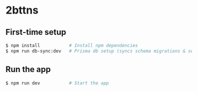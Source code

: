 # 2bttns

## First-time setup

```bash
$ npm install           # Install npm dependencies
$ npm run db-sync:dev   # Prisma db setup (syncs schema migrations & seed with db)
```

## Run the app

```bash
$ npm run dev           # Start the app
```
